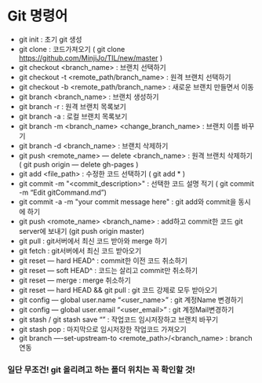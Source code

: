 # Git 명령어

- git init : 초기 git 생성
- git clone <url> : 코드가져오기 ( git clone https://github.com/MinjiJo/TIL/new/master )
- git checkout <branch_name> : 브랜치 선택하기
- git checkout -t <remote_path/branch_name> : 원격 브랜치 선택하기
- git checkout -b <remote_path/branch_name> : 새로운 브랜치 만들면서 이동
- git branch <branch_name> : 브랜치 생성하기
- git branch -r : 원격 브랜치 목록보기
- git branch -a : 로컬 브랜치 목록보기
- git branch -m <branch_name> <change_branch_name> : 브랜치 이름 바꾸기
- git branch -d <branch_name> : 브랜치 삭제하기
- git push <remote_name> — delete <branch_name> : 원격 브랜치 삭제하기 ( git push origin — delete gh-pages )
- git add <file_path> : 수정한 코드 선택하기 ( git add * )
- git commit -m "<commit_description>" : 선택한 코드 설명 적기 ( git commit -m “Edit gitCommand.md”)
- git commit -a -m "your commit message here" : git add와 commit을 동시에 하기
- git push <romote_name> <branch_name> : add하고 commit한 코드 git server에 보내기 (git push origin master)
- git pull : git서버에서 최신 코드 받아와 merge 하기
- git fetch : git서버에서 최신 코드 받아오기
- git reset — hard HEAD^ : commit한 이전 코드 취소하기
- git reset — soft HEAD^ : 코드는 살리고 commit만 취소하기
- git reset — merge : merge 취소하기
- git reset — hard HEAD && git pull : git 코드 강제로 모두 받아오기
- git config — global user.name “<user_name>” : git 계정Name 변경하기
- git config — global user.email “<user_email>” : git 계정Mail변경하기
- git stash / git stash save “<description>” : 작업코드 임시저장하고 브랜치 바꾸기
- git stash pop : 마지막으로 임시저장한 작업코드 가져오기
- git branch —-set-upstream-to <remote_path>/<branch_name> : branch 연동


### 일단 무조건! git 올리려고 하는 폴더 위치는 꼭 확인할 것!
